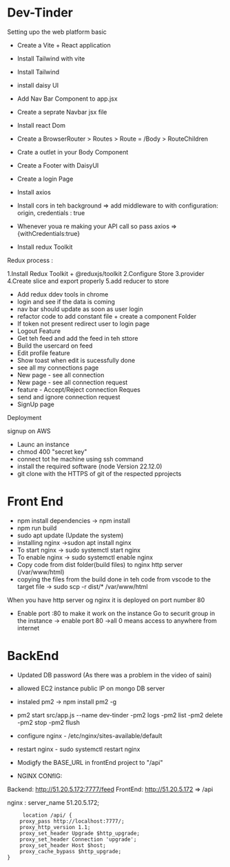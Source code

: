 # Dev-Tinder

Setting upo the web platform basic

- Create a Vite + React application
- Install Tailwind with vite
- Install Tailwind
- install daisy UI
- Add Nav Bar Component to app.jsx
- Create a seprate Navbar jsx file
- Install react Dom
- Create a BrowserRouter > Routes > Route = /Body > RouteChildren
- Crate a outlet in your Body Component
- Create a Footer with DaisyUI
- Create a login Page
- Install axios
- Install cors in teh background => add middleware to with configuration: origin, credentials : true
- Whenever youa re making your API call so pass axios => {withCredentials:true}

- Install redux Toolkit

Redux process :

1.Install Redux Toolkit + @reduxjs/toolkit
2.Configure Store
3.provider
4.Create slice and export properly
5.add reducer to store

- Add redux ddev tools in chrome
- login and see if the data is coming
- nav bar should update as soon as user login
- refactor code to add constant file + create a component Folder
- If token not present redirect user to login page
- Logout Feature
- Get teh feed and add the feed in teh sttore
- Build the usercard on feed
- Edit profile feature
- Show toast when edit is sucessfully done
- see all my connections page
- New page - see all connection
- New page - see all connection request
- feature - Accept/Reject connection Reques
- send and ignore connection request
- SignUp page

Deployment

signup on AWS

- Launc an instance
- chmod 400 "secret key"
- connect tot he machine using ssh command
- install the required software (node Version 22.12.0)
- git clone with the HTTPS of git of the respected pprojects

# Front End

- npm install dependencies -> npm install
- npm run build
- sudo apt update (Update the system)
- installing nginx ->sudon apt install nginx
- To start nginx -> sudo systemctl start nginx
- To enable nginx -> sudo systemctl enable nginx
- Copy code from dist folder(build files) to nginx http server (/var/www/html)
- copying the files from the build done in teh code from vscode to the target file -> sudo scp -r dist/\* /var/www/html

When you have http server og nginx it is deployed on port number 80

- Enable port :80 to make it work on the instance
  Go to securit group in the instance -> enable port 80 ->all 0 means access to anywhere from internet

# BackEnd

- Updated DB password (As there was a problem in the video of saini)
- allowed EC2 instance public IP on mongo DB server
- instaled pm2 -> npm install pm2 -g
- pm2 start src/app.js --name dev-tinder
  -pm2 logs <name>
  -pm2 list <name>
  -pm2 delete <name>
  -pm2 stop <name>
  -pm2 flush <name>

- configure nginx - /etc/nginx/sites-available/default
- restart nginx - sudo systemctl restart nginx
- Modigfy the BASE_URL in frontEnd project to "/api"

- NGINX CONfIG:

Backend: http://51.20.5.172:7777/feed
FrontEnd: http://51.20.5.172 => /api

nginx :
server_name 51.20.5.172;

         location /api/ {
        proxy_pass http://localhost:7777/;
        proxy_http_version 1.1;
        proxy_set_header Upgrade $http_upgrade;
        proxy_set_header Connection 'upgrade';
        proxy_set_header Host $host;
        proxy_cache_bypass $http_upgrade;
    }
